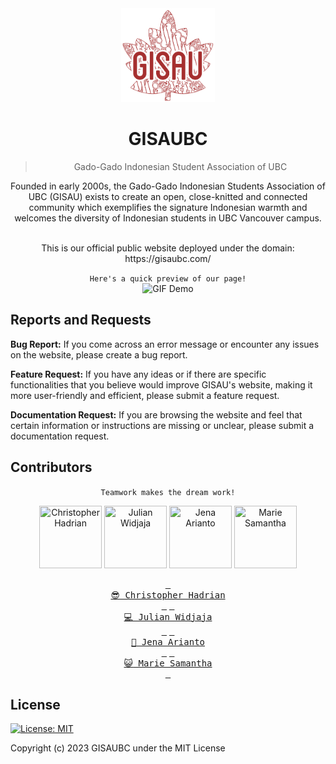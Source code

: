 <div align="center">
<img src="client/src/assets/gisau-logo/gisau.png" width="150" height="150"/>

# GISAUBC

> Gado-Gado Indonesian Student Association of UBC

Founded in early 2000s, the Gado-Gado Indonesian Students Association of UBC (GISAU) exists to create an open, close-knitted and connected community which exemplifies the signature Indonesian warmth and welcomes the diversity of Indonesian students in UBC Vancouver campus.

<br/>
This is our official public website deployed under the domain: https://gisaubc.com/
<br/>

`Here's a quick preview of our page!`
<br/>
![GIF Demo](client/src/assets/ReadMe/demo_preview.gif)

</div>

## Reports and Requests

**Bug Report:** If you come across an error message or encounter any issues on the website, please create a bug report.

**Feature Request:** If you have any ideas or if there are specific functionalities that you believe would improve GISAU's website, making it more user-friendly and efficient, please submit a feature request.

**Documentation Request:** If you are browsing the website and feel that certain information or instructions are missing or unclear, please submit a documentation request.

## Contributors

<div align="center">

`Teamwork makes the dream work!`
<br/>

<a href="https://github.com/chrishadrian"><img src="https://avatars.githubusercontent.com/u/65900990?v=4" title="Christopher Hadrian" width="100" height="100"></a>
<a href="https://github.com/Julian-UBC"><img src="https://avatars.githubusercontent.com/u/84741001?v=4" title="Julian Widjaja" width="100" height="100"></a>
<a href="https://github.com/jenaarianto"><img src="https://avatars.githubusercontent.com/u/91300516?v=4" title="Jena Arianto" width="100" height="100"></a>
<a href="https://github.com/msamanthaf"><img src="https://avatars.githubusercontent.com/u/104884933?v=4" title="Marie Samantha" width="100" height="100"></a>

[<kbd> <br> :sunglasses: Christopher Hadrian <br> </kbd>](https://github.com/chrishadrian)
[<kbd> <br> :computer: Julian Widjaja <br> </kbd>](https://github.com/Julian-UBC)
[<kbd> <br> :art: Jena Arianto <br> </kbd>](https://github.com/jenaarianto)
[<kbd> <br> :smiley_cat: Marie Samantha <br> </kbd>](https://github.com/msamanthaf)

</div>

## License

[![License: MIT](https://img.shields.io/badge/License-MIT-yellow.svg)](https://opensource.org/licenses/MIT)

Copyright (c) 2023 GISAUBC under the MIT License
